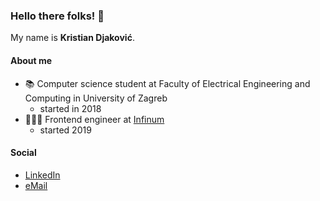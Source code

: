### Hello there folks! 👋

My name is **Kristian Djaković**.

#### About me

- 📚 Computer science student at Faculty of Electrical Engineering and Computing in University of Zagreb
  - started in 2018
- 👨🏼‍💻 Frontend engineer at [Infinum](https://infinum.com/)
  - started 2019
  
#### Social

- [LinkedIn](https://www.linkedin.com/in/kristian-djakovi%C4%87-b121b2193/)
- [eMail](mailto:kristian.djakovic2@gmail.com)

<!--
**kristian240/kristian240** is a ✨ _special_ ✨ repository because its `README.md` (this file) appears on your GitHub profile.

Here are some ideas to get you started:

- 📕 I’m currently working on ...
- 🌱 I’m currently learning ...
- 👯 I’m looking to collaborate on ...
- 🤔 I’m looking for help with ...
- 💬 Ask me about ...
- 📫 How to reach me: ...
- 😄 Pronouns: ...
- ⚡ Fun fact: ...
-->
